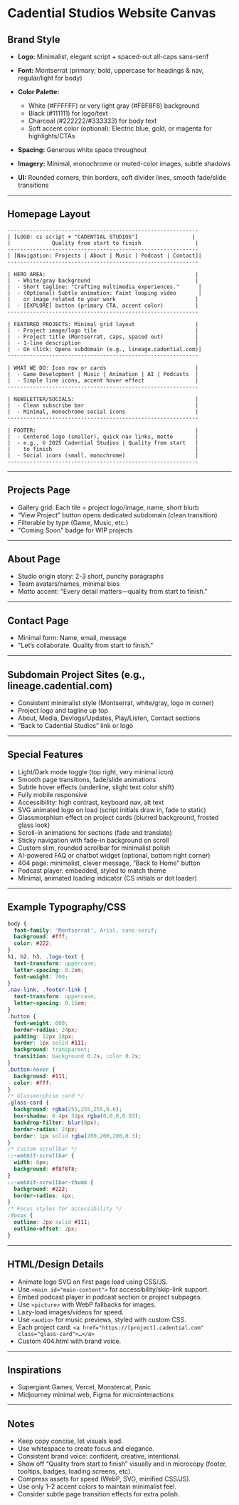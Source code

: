 # Cadential Studios Website Canvas

## Brand Style

* **Logo:** Minimalist, elegant script + spaced-out all-caps sans-serif
* **Font:** Montserrat (primary; bold, uppercase for headings & nav, regular/light for body)
* **Color Palette:**

  * White (#FFFFFF) or very light gray (#F8F8F8) background
  * Black (#111111) for logo/text
  * Charcoal (#222222/#333333) for body text
  * Soft accent color (optional): Electric blue, gold, or magenta for highlights/CTAs
* **Spacing:** Generous white space throughout
* **Imagery:** Minimal, monochrome or muted-color images, subtle shadows
* **UI:** Rounded corners, thin borders, soft divider lines, smooth fade/slide transitions

---

## Homepage Layout

```
------------------------------------------------------------
| [LOGO: cs script + "CADENTIAL STUDIOS"]                 |
|             Quality from start to finish                 |
------------------------------------------------------------
| [Navigation: Projects | About | Music | Podcast | Contact]|
------------------------------------------------------------

| HERO AREA:                                               |
|  - White/gray background                                 |
|  - Short tagline: "Crafting multimedia experiences."      |
|  - (Optional) Subtle animation: Faint looping video       |
|    or image related to your work                         |
|  - [EXPLORE] button (primary CTA, accent color)          |
------------------------------------------------------------

| FEATURED PROJECTS: Minimal grid layout                   |
|  - Project image/logo tile                               |
|  - Project title (Montserrat, caps, spaced out)          |
|  - 1-line description                                    |
|  - On click: Opens subdomain (e.g., lineage.cadential.com)|
------------------------------------------------------------

| WHAT WE DO: Icon row or cards                            |
|  - Game Development | Music | Animation | AI | Podcasts  |
|  - Simple line icons, accent hover effect                |
------------------------------------------------------------

| NEWSLETTER/SOCIALS:                                      |
|  - Clean subscribe bar                                   |
|  - Minimal, monochrome social icons                      |
------------------------------------------------------------

| FOOTER:                                                  |
|  - Centered logo (smaller), quick nav links, motto       |
|  - e.g., © 2025 Cadential Studios | Quality from start   |
|    to finish                                             |
|  - Social icons (small, monochrome)                      |
------------------------------------------------------------
```

---

## Projects Page

* Gallery grid: Each tile = project logo/image, name, short blurb
* “View Project” button opens dedicated subdomain (clean transition)
* Filterable by type (Game, Music, etc.)
* "Coming Soon" badge for WIP projects

---

## About Page

* Studio origin story: 2-3 short, punchy paragraphs
* Team avatars/names, minimal bios
* Motto accent: "Every detail matters—quality from start to finish."

---

## Contact Page

* Minimal form: Name, email, message
* "Let’s collaborate. Quality from start to finish."

---

## Subdomain Project Sites (e.g., lineage.cadential.com)

* Consistent minimalist style (Montserrat, white/gray, logo in corner)
* Project logo and tagline up top
* About, Media, Devlogs/Updates, Play/Listen, Contact sections
* “Back to Cadential Studios” link or logo

---

## Special Features

* Light/Dark mode toggle (top right, very minimal icon)
* Smooth page transitions, fade/slide animations
* Subtle hover effects (underline, slight text color shift)
* Fully mobile responsive
* Accessibility: high contrast, keyboard nav, alt text
* SVG animated logo on load (script initials draw in, fade to static)
* Glassmorphism effect on project cards (blurred background, frosted glass look)
* Scroll-in animations for sections (fade and translate)
* Sticky navigation with fade-in background on scroll
* Custom slim, rounded scrollbar for minimalist polish
* AI-powered FAQ or chatbot widget (optional, bottom right corner)
* 404 page: minimalist, clever message, “Back to Home” button
* Podcast player: embedded, styled to match theme
* Minimal, animated loading indicator (CS initials or dot loader)

---

## Example Typography/CSS

```css
body {
  font-family: 'Montserrat', Arial, sans-serif;
  background: #fff;
  color: #222;
}
h1, h2, h3, .logo-text {
  text-transform: uppercase;
  letter-spacing: 0.2em;
  font-weight: 700;
}
.nav-link, .footer-link {
  text-transform: uppercase;
  letter-spacing: 0.15em;
}
.button {
  font-weight: 600;
  border-radius: 24px;
  padding: 12px 28px;
  border: 1px solid #111;
  background: transparent;
  transition: background 0.2s, color 0.2s;
}
.button:hover {
  background: #111;
  color: #fff;
}
/* Glassmorphism card */
.glass-card {
  background: rgba(255,255,255,0.6);
  box-shadow: 0 4px 32px rgba(0,0,0,0.03);
  backdrop-filter: blur(8px);
  border-radius: 24px;
  border: 1px solid rgba(200,200,200,0.3);
}
/* Custom scrollbar */
::-webkit-scrollbar {
  width: 8px;
  background: #f8f8f8;
}
::-webkit-scrollbar-thumb {
  background: #222;
  border-radius: 4px;
}
/* Focus styles for accessibility */
:focus {
  outline: 2px solid #111;
  outline-offset: 2px;
}
```

---

## HTML/Design Details

* Animate logo SVG on first page load using CSS/JS.
* Use `<main id="main-content">` for accessibility/skip-link support.
* Embed podcast player in podcast section or project subpages.
* Use `<picture>` with WebP fallbacks for images.
* Lazy-load images/videos for speed.
* Use `<audio>` for music previews, styled with custom CSS.
* Each project card: `<a href="https://[project].cadential.com" class="glass-card">…</a>`
* Custom 404.html with brand voice.

---

## Inspirations

* Supergiant Games, Vercel, Monstercat, Panic
* Midjourney minimal web, Figma for microinteractions

---

## Notes

* Keep copy concise, let visuals lead.
* Use whitespace to create focus and elegance.
* Consistent brand voice: confident, creative, intentional.
* Show off “Quality from start to finish” visually and in microcopy (footer, tooltips, badges, loading screens, etc).
* Compress assets for speed (WebP, SVG, minified CSS/JS).
* Use only 1–2 accent colors to maintain minimalist feel.
* Consider subtle page transition effects for extra polish.
